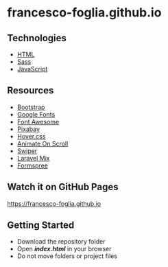 # francesco-foglia.github.io

## Technologies

* [HTML](https://html.spec.whatwg.org/)
* [Sass](https://sass-lang.com/)
* [JavaScript](https://developer.mozilla.org/en-US/docs/Web/JavaScript)

## Resources

* [Bootstrap](https://getbootstrap.com/)
* [Google Fonts](https://fonts.google.com/)
* [Font Awesome](https://fontawesome.com/)
* [Pixabay](https://pixabay.com/)
* [Hover.css](https://ianlunn.github.io/Hover/)
* [Animate On Scroll](https://michalsnik.github.io/aos/)
* [Swiper](https://swiperjs.com/)
* [Laravel Mix](https://laravel-mix.com/)
* [Formspree](https://formspree.io/)

## Watch it on GitHub Pages

https://francesco-foglia.github.io

## Getting Started

* Download the repository folder
* Open ***index.html*** in your browser
* Do not move folders or project files
